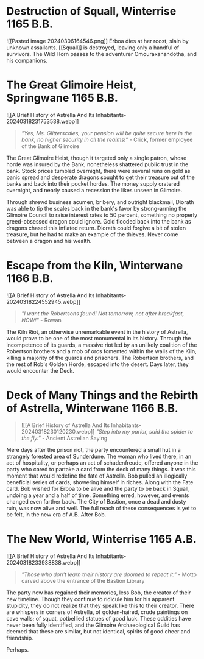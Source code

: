 # Destruction of Squall, Winterrise 1165 B.B.
![[Pasted image 20240306164546.png]]
Erboa dies at her roost, slain by unknown assailants. [[Squall]] is destroyed, leaving only a handful of survivors. The Wild Horn passes to the adventurer Omouraxanandotha, and his companions.

# The Great Glimoire Heist, Springwane 1165 B.B.
![[A Brief History of Astrella And Its Inhabitants-20240318231753538.webp]]
>*"Yes, Ms. Glitterscales, your pension will be quite secure here in the bank, no higher security in all the realms!"* - Crick, former employee of the Bank of Glimoire

The Great Glimoire Heist, though it targeted only a single patron, whose horde was insured by the Bank, nonetheless shattered public trust in the bank. Stock prices tumbled overnight, there were several runs on gold as panic spread and desperate dragons sought to get their treasure out of the banks and back into their pocket hordes. The money supply cratered overnight, and nearly caused a recession the likes unseen in Glimoire.

Through shrewd business acumen, bribery, and outright blackmail, Diorath was able to tip the scales back in the bank's favor by strong-arming the Glimoire Council to raise interest rates to 50 percent, something no properly greed-obsessed dragon could ignore. Gold flooded back into the bank as dragons chased this inflated return. Diorath could forgive a bit of stolen treasure, but he had to make an example of the thieves. Never come between a dragon and his wealth.

# Escape from the Kiln, Winterwane 1166 B.B.
![[A Brief History of Astrella And Its Inhabitants-20240318224552945.webp]]
>*"I want the Robertsons found! Not tomorrow, not after breakfast, NOW!"* - Rowan

The Kiln Riot, an otherwise unremarkable event in the history of Astrella, would prove to be one of the most monumental in its history. Through the incompetence of its guards, a massive riot led by an unlikely coalition of the Robertson brothers and a mob of orcs fomented within the walls of the Kiln, killing a majority of the guards and prisoners. The Robertson brothers, and the rest of Rob's Golden Horde, escaped into the desert. Days later, they would encounter the Deck.

# Deck of Many Things and the Rebirth of Astrella, Winterwane 1166 B.B.
>![[A Brief History of Astrella And Its Inhabitants-20240318230120230.webp]]
>*"Step into my parlor, said the spider to the fly."* - Ancient Astrellan Saying

Mere days after the prison riot, the party encountered a small hut in a strangely forested area of Sunderdune. The woman who lived there, in an act of hospitality, or perhaps an act of schadenfreude, offered anyone in the party who cared to partake a card from the deck of many things. It was this moment that would redefine the fate of Astrella. Bob pulled an illogically beneficial series of cards, showering himself in riches. Along with the Fate card. Bob wished for Erboa to be alive and the party to be back in Squall, undoing a year and a half of time. Something erred, however, and events changed even farther back. The City of Bastion, once a dead and dusty ruin, was now alive and well. The full reach of these consequences is yet to be felt, in the new era of A.B. After Bob.

# The New World, Winterrise 1165 A.B.
![[A Brief History of Astrella And Its Inhabitants-20240318233938838.webp]]
>*"Those who don't learn their history are doomed to repeat it."* - Motto carved above the entrance of the Bastion Library

The party now has regained their memories, less Bob, the creator of their new timeline. Though they continue to ridicule him for his apparent stupidity, they do not realize that they speak like this to their creator. There are whispers in corners of Astrella, of golden-haired, crude paintings on cave walls; of squat, potbellied statues of good luck. These oddities have never been fully identified, and the Glimoire Archaeological Guild has deemed that these are similar, but not identical, spirits of good cheer and friendship.

Perhaps. 
